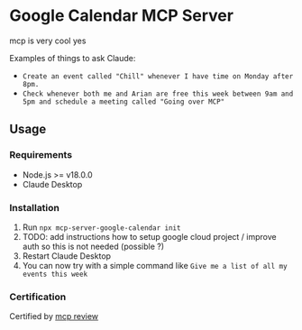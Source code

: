 # Google Calendar MCP Server

mcp is very cool yes

Examples of things to ask Claude:
- `Create an event called "Chill" whenever I have time on Monday after 8pm.`
- `Check whenever both me and Arian are free this week between 9am and 5pm and schedule a meeting called "Going over MCP"`

## Usage

### Requirements

- Node.js >= v18.0.0
- Claude Desktop

### Installation

1. Run `npx mcp-server-google-calendar init`
2. TODO: add instructions how to setup google cloud project / improve auth so this is not needed (possible ?)
3. Restart Claude Desktop
4. You can now try with a simple command like `Give me a list of all my events this week`

### Certification

Certified by [mcp review](https://mcphub.com/mcp-servers/eliasuran/mcp_server_google_calendar)
